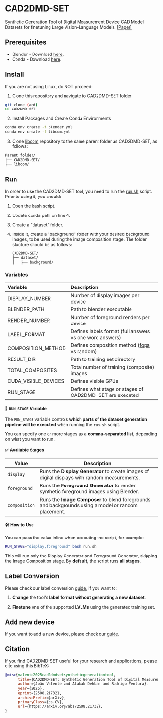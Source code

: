 # CAD2DMD-SET

Synthetic Generation Tool of Digital Measurement Device CAD Model Datasets for finetuning Large Vision-Language Models. [[Paper]](https://arxiv.org/abs/2508.21732)

## Prerequisites

* Blender - Download [here](https://www.blender.org/).
* Conda - Download [here](https://docs.conda.io/projects/conda/en/stable/user-guide/install/linux.html).

## Install 

If you are not using Linux, do NOT proceed:

1. Clone this repository and navigate to CAD2DMD-SET folder

```bash
git clone (add)
cd CAD2DMD-SET
```
2. Install Packages and Create Conda Environments

```bash
conda env create -f blender.yml
conda env create -f libcom.yml
```

3. Clone [libcom](https://github.com/bcmi/libcom) repository to the same parent folder as CAD2DMD-SET, as follows:

```bash
Parent folder/
├── CAD2DMD-SET/
├── libcom/  
```


## Run

In order to use the CAD2DMD-SET tool, you need to run the [run.sh](run.sh) script. Prior to using it, you should:

1. Open the bash script.
1. Update conda path on line 4.
1. Create a "dataset" folder.
1. Inside it, create a "background" folder with your desired background images, to be used during the image composition stage. The folder stucture should be as follows:

    ```bash
    CAD2DMD-SET/
    ├── dataset/
    │   ├── background/  
    ```



### Variables

| Variable          | Description |
| :---------------- | :------      |
| DISPLAY_NUMBER    |   Number of display images per device        |
| BLENDER_PATH           |   Path to blender executable        |
| RENDER_NUMBER    |  Number of foreground renders per device        |
| LABEL_FORMAT |  Defines labels format (full answers vs one word answers)     |
|COMPOSITION_METHOD | Defines composition method ([fopa](https://github.com/bcmi/FOPA-Fast-Object-Placement-Assessment.git) vs random)
|RESULT_DIR | Path to training set directory
|TOTAL_COMPOSITES | Total number of training (composite) images
|CUDA_VISIBLE_DEVICES | Defines visible GPUs
|RUN_STAGE | Defines what stage or stages of CAD2DMD-SET are executed


#### 🧩 `RUN_STAGE` Variable

The `RUN_STAGE` variable controls **which parts of the dataset generation pipeline will be executed** when running the `run.sh` script.

You can specify one or more stages as a **comma-separated list**, depending on what you want to run.


#### ✅ Available Stages

| Value         | Description |
|---------------|-------------|
| `display`     | Runs the **Display Generator** to create images of digital displays with random measurements. |
| `foreground`  | Runs the **Foreground Generator** to render synthetic foreground images using Blender. |
| `composition` | Runs the **Image Composer** to blend foregrounds and backgrounds using a model or random placement. |



#### 🛠 How to Use

You can pass the value inline when executing the script, for example:

```bash
RUN_STAGE="display,foreground" bash run.sh
```

This will run only the Display Generator and Foreground Generator, skipping the Image Composition stage. By **default**, the script runs **all stages**.


## Label Conversion

Please check our label conversion [guide](convert_labels.md), if you want to: 

1. **Change** the tool's **label format without generating a new dataset**.

1. **Finetune** one of the supported **LVLMs** using the generated training set.


## Add new device

If you want to add a new device, please check our [guide](add_device.md).

## Citation

If you find CAD2DMD-SET useful for your research and applications, please cite using this BibTeX:

```BibTeX
@misc{valente2025cad2dmdsetsyntheticgenerationtool,
      title={CAD2DMD-SET: Synthetic Generation Tool of Digital Measurement Device CAD Model Datasets for fine-tuning Large Vision-Language Models}, 
      author={João Valente and Atabak Dehban and Rodrigo Ventura},
      year={2025},
      eprint={2508.21732},
      archivePrefix={arXiv},
      primaryClass={cs.CV},
      url={https://arxiv.org/abs/2508.21732}, 
}
```
